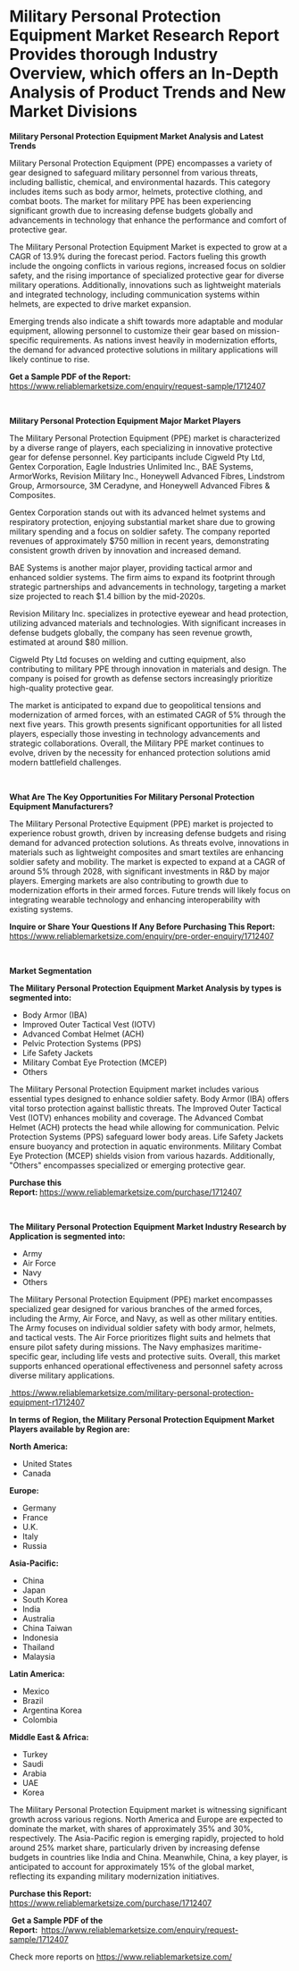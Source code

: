 <p><h1>Military Personal Protection Equipment Market Research Report Provides thorough Industry Overview, which offers an In-Depth Analysis of Product Trends and New Market Divisions</h1></p><p><strong>Military Personal Protection Equipment Market Analysis and Latest Trends</strong></p>
<p><p>Military Personal Protection Equipment (PPE) encompasses a variety of gear designed to safeguard military personnel from various threats, including ballistic, chemical, and environmental hazards. This category includes items such as body armor, helmets, protective clothing, and combat boots. The market for military PPE has been experiencing significant growth due to increasing defense budgets globally and advancements in technology that enhance the performance and comfort of protective gear.</p><p>The Military Personal Protection Equipment Market is expected to grow at a CAGR of 13.9% during the forecast period. Factors fueling this growth include the ongoing conflicts in various regions, increased focus on soldier safety, and the rising importance of specialized protective gear for diverse military operations. Additionally, innovations such as lightweight materials and integrated technology, including communication systems within helmets, are expected to drive market expansion. </p><p>Emerging trends also indicate a shift towards more adaptable and modular equipment, allowing personnel to customize their gear based on mission-specific requirements. As nations invest heavily in modernization efforts, the demand for advanced protective solutions in military applications will likely continue to rise.</p></p>
<p><strong>Get a Sample PDF of the Report:&nbsp;</strong> <a href="https://www.reliablemarketsize.com/enquiry/request-sample/1712407?utm_campaign=2945&utm_medium=2&utm_source=Github&utm_content=ia&utm_term=28032025&utm_id=military-personal-protection-equipment">https://www.reliablemarketsize.com/enquiry/request-sample/1712407</a></p>
<p>&nbsp;</p>
<p><strong>Military Personal Protection Equipment Major Market Players</strong></p>
<p><p>The Military Personal Protection Equipment (PPE) market is characterized by a diverse range of players, each specializing in innovative protective gear for defense personnel. Key participants include Cigweld Pty Ltd, Gentex Corporation, Eagle Industries Unlimited Inc., BAE Systems, ArmorWorks, Revision Military Inc., Honeywell Advanced Fibres, Lindstrom Group, Armorsource, 3M Ceradyne, and Honeywell Advanced Fibres & Composites.</p><p>Gentex Corporation stands out with its advanced helmet systems and respiratory protection, enjoying substantial market share due to growing military spending and a focus on soldier safety. The company reported revenues of approximately $750 million in recent years, demonstrating consistent growth driven by innovation and increased demand.</p><p>BAE Systems is another major player, providing tactical armor and enhanced soldier systems. The firm aims to expand its footprint through strategic partnerships and advancements in technology, targeting a market size projected to reach $1.4 billion by the mid-2020s.</p><p>Revision Military Inc. specializes in protective eyewear and head protection, utilizing advanced materials and technologies. With significant increases in defense budgets globally, the company has seen revenue growth, estimated at around $80 million.</p><p>Cigweld Pty Ltd focuses on welding and cutting equipment, also contributing to military PPE through innovation in materials and design. The company is poised for growth as defense sectors increasingly prioritize high-quality protective gear.</p><p>The market is anticipated to expand due to geopolitical tensions and modernization of armed forces, with an estimated CAGR of 5% through the next five years. This growth presents significant opportunities for all listed players, especially those investing in technology advancements and strategic collaborations. Overall, the Military PPE market continues to evolve, driven by the necessity for enhanced protection solutions amid modern battlefield challenges.</p></p>
<p>&nbsp;</p>
<p><strong>What Are The Key Opportunities For Military Personal Protection Equipment Manufacturers?</strong></p>
<p><p>The Military Personal Protective Equipment (PPE) market is projected to experience robust growth, driven by increasing defense budgets and rising demand for advanced protection solutions. As threats evolve, innovations in materials such as lightweight composites and smart textiles are enhancing soldier safety and mobility. The market is expected to expand at a CAGR of around 5% through 2028, with significant investments in R&D by major players. Emerging markets are also contributing to growth due to modernization efforts in their armed forces. Future trends will likely focus on integrating wearable technology and enhancing interoperability with existing systems.</p></p>
<p><strong>Inquire or Share Your Questions If Any Before Purchasing This Report:</strong> <a href="https://www.reliablemarketsize.com/enquiry/pre-order-enquiry/1712407?utm_campaign=2945&utm_medium=2&utm_source=Github&utm_content=ia&utm_term=28032025&utm_id=military-personal-protection-equipment">https://www.reliablemarketsize.com/enquiry/pre-order-enquiry/1712407</a></p>
<p>&nbsp;</p>
<p><strong>Market Segmentation</strong></p>
<p><strong>The Military Personal Protection Equipment Market Analysis by types is segmented into:</strong></p>
<p><ul><li>Body Armor (IBA)</li><li>Improved Outer Tactical Vest (IOTV)</li><li>Advanced Combat Helmet (ACH)</li><li>Pelvic Protection Systems (PPS)</li><li>Life Safety Jackets</li><li>Military Combat Eye Protection (MCEP)</li><li>Others</li></ul></p>
<p><p>The Military Personal Protection Equipment market includes various essential types designed to enhance soldier safety. Body Armor (IBA) offers vital torso protection against ballistic threats. The Improved Outer Tactical Vest (IOTV) enhances mobility and coverage. The Advanced Combat Helmet (ACH) protects the head while allowing for communication. Pelvic Protection Systems (PPS) safeguard lower body areas. Life Safety Jackets ensure buoyancy and protection in aquatic environments. Military Combat Eye Protection (MCEP) shields vision from various hazards. Additionally, "Others" encompasses specialized or emerging protective gear.</p></p>
<p><strong>Purchase this Report:&nbsp;</strong><a href="https://www.reliablemarketsize.com/purchase/1712407?utm_campaign=2945&utm_medium=2&utm_source=Github&utm_content=ia&utm_term=28032025&utm_id=military-personal-protection-equipment">https://www.reliablemarketsize.com/purchase/1712407</a></p>
<p>&nbsp;</p>
<p><strong>The Military Personal Protection Equipment Market Industry Research by Application is segmented into:</strong></p>
<p><ul><li>Army</li><li>Air Force</li><li>Navy</li><li>Others</li></ul></p>
<p><p>The Military Personal Protection Equipment (PPE) market encompasses specialized gear designed for various branches of the armed forces, including the Army, Air Force, and Navy, as well as other military entities. The Army focuses on individual soldier safety with body armor, helmets, and tactical vests. The Air Force prioritizes flight suits and helmets that ensure pilot safety during missions. The Navy emphasizes maritime-specific gear, including life vests and protective suits. Overall, this market supports enhanced operational effectiveness and personnel safety across diverse military applications.</p></p>
<p><a href="https://www.reliablemarketsize.com/military-personal-protection-equipment-r1712407?utm_campaign=2945&utm_medium=2&utm_source=Github&utm_content=ia&utm_term=28032025&utm_id=military-personal-protection-equipment">&nbsp;https://www.reliablemarketsize.com/military-personal-protection-equipment-r1712407</a></p>
<p><strong>In terms of Region, the Military Personal Protection Equipment Market Players available by Region are:</strong></p>
<p>
    <p> <strong> North America: </strong>
        <ul>
            <li>United States</li>
            <li>Canada</li>
        </ul>
        </p> 
    <p> <strong> Europe: </strong>
        <ul>
            <li>Germany</li>
            <li>France</li>
            <li>U.K.</li>
            <li>Italy</li>
            <li>Russia</li>
        </ul>
        </p> 
    <p> <strong> Asia-Pacific: </strong>
        <ul>
            <li>China</li>
            <li>Japan</li>
            <li>South Korea</li>
            <li>India</li>
            <li>Australia</li>
            <li>China Taiwan</li>
            <li>Indonesia</li>
            <li>Thailand</li>
            <li>Malaysia</li>
        </ul>
        </p> 
    <p> <strong> Latin America: </strong>
        <ul>
            <li>Mexico</li>
            <li>Brazil</li>
            <li>Argentina Korea</li>
            <li>Colombia</li>
        </ul>
        </p> 
    <p> <strong> Middle East & Africa: </strong>
        <ul>
            <li>Turkey</li>
            <li>Saudi</li>
            <li>Arabia</li>
            <li>UAE</li>
            <li>Korea</li>
        </ul>
    </p>
    </p>
<p><p>The Military Personal Protection Equipment market is witnessing significant growth across various regions. North America and Europe are expected to dominate the market, with shares of approximately 35% and 30%, respectively. The Asia-Pacific region is emerging rapidly, projected to hold around 25% market share, particularly driven by increasing defense budgets in countries like India and China. Meanwhile, China, a key player, is anticipated to account for approximately 15% of the global market, reflecting its expanding military modernization initiatives.</p></p>
<p><strong>Purchase this Report: </strong><a href="https://www.reliablemarketsize.com/purchase/1712407?utm_campaign=2945&utm_medium=2&utm_source=Github&utm_content=ia&utm_term=28032025&utm_id=military-personal-protection-equipment">https://www.reliablemarketsize.com/purchase/1712407</a></p>
<p>&nbsp;<strong>Get a Sample PDF of the Report:&nbsp;&nbsp;</strong><a href="https://www.reliablemarketsize.com/enquiry/request-sample/1712407?utm_campaign=2945&utm_medium=2&utm_source=Github&utm_content=ia&utm_term=28032025&utm_id=military-personal-protection-equipment">https://www.reliablemarketsize.com/enquiry/request-sample/1712407</a></p>
<p><strong></strong></p>
<p>Check more reports on <a href="https://www.reliablemarketsize.com/?utm_campaign=2945&utm_medium=2&utm_source=Github&utm_content=ia&utm_term=28032025&utm_id=military-personal-protection-equipment">https://www.reliablemarketsize.com/</a></p>